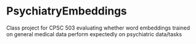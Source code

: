 # PsychiatryEmbeddings
Class project for CPSC 503 evaluating whether word embeddings trained on general medical data perform expectedly on psychiatric data/tasks
